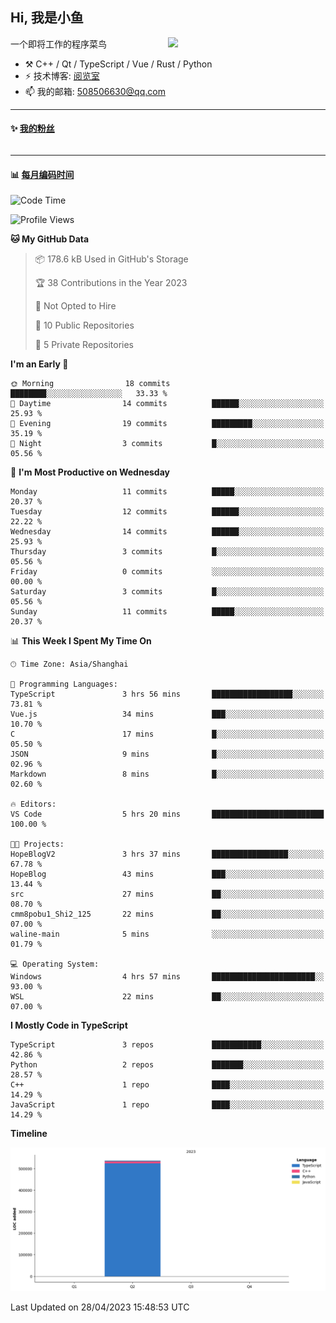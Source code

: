 <!--
**小鱼/小鱼** is a ✨ _special_ ✨ repository because its `README.md` (this file) appears on your GitHub profile.

Here are some ideas to get you started:

- 🔭 I’m currently working on ...
- 🌱 I’m currently learning ...
- 👯 I’m looking to collaborate on ...
- 🤔 I’m looking for help with ...
- 💬 Ask me about ...
- 📫 How to reach me: ...
- 😄 Pronouns: ...
- ⚡ Fun fact: ...
-->

## Hi, 我是小鱼

[<img align="right" width="50%" src="https://github-readme-stats-ouuan.vercel.app/api?username=XiaoYuer2022&show_icons=true">](https://metrics.lecoq.io/xlz122#gh-light-mode-only)

一个即将工作的程序菜鸟

-   :hammer_and_pick: C++ / Qt / TypeScript / Vue / Rust / Python
-   ⚡ 技术博客: [阅览室](https://haoxx.netlify.app/)
-   📫 我的邮箱: 508506630@qq.com

---

#### :sparkles: [我的粉丝](https://github.com/XiaoYuer2022?tab=followers)

<!--START_SECTION:followers-->
<table>
  </tr>
</table>
<!--END_SECTION:followers-->

---

#### :bar_chart: [每月编码时间](https://github.com/muety/wakapi)

<!--START_SECTION:waka-->
![Code Time](http://img.shields.io/badge/Code%20Time-4%20hrs%2053%20mins-blue)

![Profile Views](http://img.shields.io/badge/Profile%20Views-253-blue)

**🐱 My GitHub Data** 

> 📦 178.6 kB Used in GitHub's Storage 
 > 
> 🏆 38 Contributions in the Year 2023
 > 
> 🚫 Not Opted to Hire
 > 
> 📜 10 Public Repositories 
 > 
> 🔑 5 Private Repositories 
 > 
**I'm an Early 🐤** 

```text
🌞 Morning                18 commits          ████████░░░░░░░░░░░░░░░░░   33.33 % 
🌆 Daytime                14 commits          ██████░░░░░░░░░░░░░░░░░░░   25.93 % 
🌃 Evening                19 commits          █████████░░░░░░░░░░░░░░░░   35.19 % 
🌙 Night                  3 commits           █░░░░░░░░░░░░░░░░░░░░░░░░   05.56 % 
```
📅 **I'm Most Productive on Wednesday** 

```text
Monday                   11 commits          █████░░░░░░░░░░░░░░░░░░░░   20.37 % 
Tuesday                  12 commits          ██████░░░░░░░░░░░░░░░░░░░   22.22 % 
Wednesday                14 commits          ██████░░░░░░░░░░░░░░░░░░░   25.93 % 
Thursday                 3 commits           █░░░░░░░░░░░░░░░░░░░░░░░░   05.56 % 
Friday                   0 commits           ░░░░░░░░░░░░░░░░░░░░░░░░░   00.00 % 
Saturday                 3 commits           █░░░░░░░░░░░░░░░░░░░░░░░░   05.56 % 
Sunday                   11 commits          █████░░░░░░░░░░░░░░░░░░░░   20.37 % 
```


📊 **This Week I Spent My Time On** 

```text
🕑︎ Time Zone: Asia/Shanghai

💬 Programming Languages: 
TypeScript               3 hrs 56 mins       ██████████████████░░░░░░░   73.81 % 
Vue.js                   34 mins             ███░░░░░░░░░░░░░░░░░░░░░░   10.70 % 
C                        17 mins             █░░░░░░░░░░░░░░░░░░░░░░░░   05.50 % 
JSON                     9 mins              █░░░░░░░░░░░░░░░░░░░░░░░░   02.96 % 
Markdown                 8 mins              █░░░░░░░░░░░░░░░░░░░░░░░░   02.60 % 

🔥 Editors: 
VS Code                  5 hrs 20 mins       █████████████████████████   100.00 % 

🐱‍💻 Projects: 
HopeBlogV2               3 hrs 37 mins       █████████████████░░░░░░░░   67.78 % 
HopeBlog                 43 mins             ███░░░░░░░░░░░░░░░░░░░░░░   13.44 % 
src                      27 mins             ██░░░░░░░░░░░░░░░░░░░░░░░   08.70 % 
cmm8pobu1_Shi2_125       22 mins             ██░░░░░░░░░░░░░░░░░░░░░░░   07.00 % 
waline-main              5 mins              ░░░░░░░░░░░░░░░░░░░░░░░░░   01.79 % 

💻 Operating System: 
Windows                  4 hrs 57 mins       ███████████████████████░░   93.00 % 
WSL                      22 mins             ██░░░░░░░░░░░░░░░░░░░░░░░   07.00 % 
```

**I Mostly Code in TypeScript** 

```text
TypeScript               3 repos             ███████████░░░░░░░░░░░░░░   42.86 % 
Python                   2 repos             ███████░░░░░░░░░░░░░░░░░░   28.57 % 
C++                      1 repo              ████░░░░░░░░░░░░░░░░░░░░░   14.29 % 
JavaScript               1 repo              ████░░░░░░░░░░░░░░░░░░░░░   14.29 % 
```



**Timeline**

![Lines of Code chart](https://raw.githubusercontent.com/XiaoYuer2022/XiaoYuer2022/main/assets/bar_graph.png)


 Last Updated on 28/04/2023 15:48:53 UTC
<!--END_SECTION:waka-->

